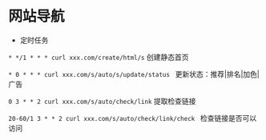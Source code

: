 # 网站导航

 - 定时任务
 
 `* */1 * * * curl xxx.com/create/html/s`   创建静态首页
 
 `* 0 * * * curl xxx.com/s/auto/s/update/status ` 更新状态：推荐|排名|加色|广告
 
 `0 3 * * 2 curl xxx.com/s/auto/check/link` 提取检查链接
 
 `20-60/1 3 * * 2 curl xxx.com/s/auto/check/link/check `  检查链接是否可以访问